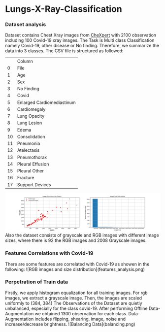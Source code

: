 # Lungs-X-Ray-Classification
<h3>Dataset analysis</h3>
Dataset contains Chest Xray images from <a href=https://stanfordmlgroup.github.io/competitions/chexpert/>CheXpert</a>
with 2100 observation including 100 Covid-19 xray images.
The Task is Multi class Classification namely Covid-19, other disease or No finding.
Therefore, we summarize the data into 3 classes. The CSV file is structured as followed:
<table>
<th><td> Column </td> </th>
<tr><td>0 </td><td>File                       </td></tr>
<tr><td>1 </td><td>Age                        </td></tr>
<tr><td>2 </td><td>Sex                        </td></tr>
<tr><td>3 </td><td>No Finding                 </td></tr>
<tr><td>4 </td><td>Covid                      </td></tr>
<tr><td>5 </td><td>Enlarged Cardiomediastinum </td></tr>
<tr><td>6 </td><td>Cardiomegaly               </td></tr>
<tr><td>7 </td><td>Lung Opacity               </td></tr>
<tr><td>8 </td><td>Lung Lesion                </td></tr>
<tr><td>9 </td><td>Edema                      </td></tr>
<tr><td>10</td><td>Consolidation              </td></tr>
<tr><td>11</td><td>Pneumonia                  </td></tr>
<tr><td>12</td><td>Atelectasis                </td></tr>
<tr><td>13</td><td>Pneumothorax               </td></tr>
<tr><td>14</td><td>Pleural Effusion           </td></tr>
<tr><td>15</td><td>Pleural Other              </td></tr>
<tr><td>16</td><td>Fracture                   </td></tr>
<tr><td>17</td><td>Support Devices            </td></tr>
</table>

![COVID and csv Features](image_sizes.png)
Also the dataset consists of grayscale and RGB images with different image sizes, where there is 92 the RGB images 
and 2008 Grayscale images.

<h3>Features Correlations with Covid-19</h3>
There are some features are correlated with Covid-19 as showen in the following:  
![RGB images and size distribution](features_analysis.png)
<h3>Perpetration of Train data</h3>
Firstly, we apply histogram equalization for all training images. For rgb images, we extract a grayscale image. Then, the images are scaled uniformly to (384, 384)
The Observations of the Dataset are quietly unbalanced, especially for the class covid-19.
After performing Offline Data-Augmentation we obtained 1300 observation for each class. 
Data-Augmentation includes flipping, shearing, image, noise and increase/decrease brightness.
![Balancing Data](balancing.png)